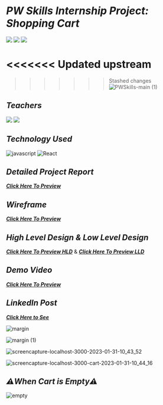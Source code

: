 # _PW Skills Internship Project: Shopping Cart_
[![](https://img.shields.io/badge/PWSkills-5A16E0?style=for-the-badge)]() [![](https://img.shields.io/badge/Experience%20Portal-5A16E0?style=for-the-badge)]() [![](https://img.shields.io/badge/Part%20of%20Full%20Stack%20Web%20Web%20Development%20Bootcamp1.0-5A16E0?style=for-the-badge)]()

<<<<<<< Updated upstream
=======


>>>>>>> Stashed changes
![PWSkills-main (1)](https://github.com/VaibhavT48/Shopping-Cart-PW-Skills/assets/124554154/340634d8-e870-42a8-a113-a4372eac800f)

## _Teachers_
[![](https://img.shields.io/badge/Hitesh%20Choudhary%20Sir-5A16E0?style=for-the-badge)]() [![](https://img.shields.io/badge/Anurag%20Tiwari%20Sir-5A16E0?style=for-the-badge)]()

## _Technology Used_
![javascript](https://img.shields.io/badge/JavaScript-F7DF1E?style=for-the-badge&logo=javascript&logoColor=black)
![React](https://img.shields.io/badge/react-%2320232a.svg?style=for-the-badge&logo=react&logoColor=%2361DAFB)

## _Detailed Project Report_
_**[Click Here To Preview](https://docs.google.com/document/d/1j0TykRhE_RBvgyEvYhgpd4PgcYDDxsGb/edit?usp=sharing&ouid=103179620030622940959&rtpof=true&sd=true)**_

## _Wireframe_
_**[Click Here To Preview](https://www.figma.com/file/Apw7qi6gwgMNQMbX7QmOg6/PW-Shopping-Cart-React-Internship-Project?type=design&node-id=0%3A1&mode=design&t=BJTqqD4rserpZtG2-1)**_

## _High Level Design & Low Level Design_
_**[Click Here To Preview HLD](https://docs.google.com/document/d/1j6Y7QugsRekPirNto63idEf6-In0Rrx4/edit?usp=sharing&ouid=103179620030622940959&rtpof=true&sd=true)**_ & _**[Click Here To Preview LLD](https://docs.google.com/document/d/1j8q7pgEjea9x5jiqSusOFczKCxdMTyuV/edit)**_

## _Demo Video_
_**[Click Here To Preview](https://drive.google.com/file/d/1hZsn60ReM8Trhf2zfIzBkrVA18CECAWh/view)**_

## _LinkedIn Post_
_**[Click Here to See](https://www.linkedin.com/posts/vaibhav-yadav-b69704210_pwskills-activity-7163390740608245760-gkdF/?utm_source=share&utm_medium=member_android)**_

![margin](https://user-images.githubusercontent.com/91872149/215677575-7d7f1cbc-8e2d-4ae7-9bb9-4f5030296c61.png)

![margin (1)](https://user-images.githubusercontent.com/91872149/215680828-9ded5a4d-3cb5-4410-a220-53eaea6a54dd.png)

![screencapture-localhost-3000-2023-01-31-10_43_52](https://user-images.githubusercontent.com/91872149/215676962-8050ca39-ecfb-44b1-92bf-9044fd9e6610.png)

![screencapture-localhost-3000-cart-2023-01-31-10_44_16](https://user-images.githubusercontent.com/91872149/215676983-1a084da9-086d-4810-b620-df3325a3a403.png)

## _⚠️When Cart is Empty⚠️_
![empty](https://user-images.githubusercontent.com/91872149/215966034-122740bc-d4ba-4538-9dbc-16564fc31e5d.png)



